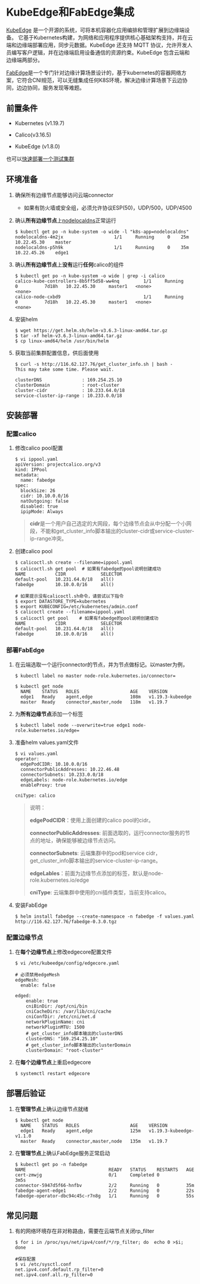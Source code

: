 # KubeEdge和FabEdge集成

[KubeEdge](https://github.com/kubeedge/kubeedge/blob/master/README_zh.md) 是一个开源的系统，可将本机容器化应用编排和管理扩展到边缘端设备。 它基于Kubernetes构建，为网络和应用程序提供核心基础架构支持，并在云端和边缘端部署应用，同步元数据。KubeEdge 还支持 MQTT 协议，允许开发人员编写客户逻辑，并在边缘端启用设备通信的资源约束。KubeEdge 包含云端和边缘端两部分。

[FabEdge](https://github.com/FabEdge/fabedge)是一个专门针对边缘计算场景设计的，基于kubernetes的容器网络方案，它符合CNI规范，可以无缝集成任何K8S环境，解决边缘计算场景下云边协同，边边协同，服务发现等难题。

## 前置条件

- Kubernetes (v1.19.7)

- Calico(v3.16.5)

- KubeEdge (v1.8.0) 

也可以[快速部署一个测试集群](https://github.com/FabEdge/fabedge/blob/main/docs/install_k8s.md)

## 环境准备

1. 确保所有边缘节点能够访问云端connector

    - 如果有防火墙或安全组，必须允许协议ESP(50)，UDP/500，UDP/4500
    
2. 确认**所有边缘节点**上[nodelocaldns](https://kubernetes.io/docs/tasks/administer-cluster/nodelocaldns/)正常运行

    ```shell
    $ kubectl get po -n kube-system -o wide -l "k8s-app=nodelocaldns"
    nodelocaldns-4m2jx                   1/1     Running     0    25m    10.22.45.30    master           
    nodelocaldns-p5h9k                   1/1     Running     0    35m    10.22.45.26    edge1      
    ```

3. 确认**所有边缘节点**上**没有**运行**任何**calico的组件
    ```shell
    $ kubectl get po -n kube-system -o wide | grep -i calico
    calico-kube-controllers-8b5ff5d58-ww4nq         1/1     Running     0          7d18h   10.22.45.30     master1   <none>           <none>
    calico-node-cxbd9                               1/1     Running     0          7d18h   10.22.45.30     master1   <none>           <none>
    ```
    
4. 安装helm

    ```shell
    $ wget https://get.helm.sh/helm-v3.6.3-linux-amd64.tar.gz
    $ tar -xf helm-v3.6.3-linux-amd64.tar.gz
    $ cp linux-amd64/helm /usr/bin/helm 
    ```
    
5. 获取当前集群配置信息，供后面使用

    ```shell
    $ curl -s http://116.62.127.76/get_cluster_info.sh | bash -
    This may take some time. Please wait.
    
    clusterDNS               : 169.254.25.10
    clusterDomain            : root-cluster
    cluster-cidr             : 10.233.64.0/18
    service-cluster-ip-range : 10.233.0.0/18
    ```

## 安装部署

### 配置calico

1. 修改calico pool配置

    ```shell
    $ vi ippool.yaml
    apiVersion: projectcalico.org/v3
    kind: IPPool
    metadata:
      name: fabedge
    spec:
      blockSize: 26
      cidr: 10.10.0.0/16
      natOutgoing: false
      disabled: true
      ipipMode: Always
    ```

    > **cidr**是一个用户自己选定的大网段，每个边缘节点会从中分配一个小网段，不能和get_cluster_info脚本输出的cluster-cidr或service-cluster-ip-range冲突。

2. 创建calico pool

    ```shell
    $ calicoctl.sh create --filename=ippool.yaml
    $ calicoctl.sh get pool  # 如果有fabedge的pool说明创建成功
    NAME           CIDR             SELECTOR   
    default-pool   10.231.64.0/18   all()      
    fabedge        10.10.0.0/16     all()
    
    # 如果提示没有calicoctl.sh命令，请尝试以下指令
    $ export DATASTORE_TYPE=kubernetes
    $ export KUBECONFIG=/etc/kubernetes/admin.conf
    $ calicoctl create --filename=ippool.yaml
    $ calicoctl get pool    # 如果有fabedge的pool说明创建成功
    NAME           CIDR             SELECTOR   
    default-pool   10.231.64.0/18   all()      
    fabedge        10.10.0.0/16     all()
    ```

### 部署FabEdge

1. 在云端选取一个运行connector的节点，并为节点做标记。以master为例，

   ```shell
   $ kubectl label no master node-role.kubernetes.io/connector=
   
   $ kubectl get node
     NAME    STATUS   ROLES                   AGE    VERSION
     edge1   Ready    agent,edge              108m   v1.19.3-kubeedge    
     master  Ready    connector,master,node   118m   v1.19.7     
   ```

2. 为**所有边缘节点**添加一个标签

    ```shell
    $ kubectl label node --overwrite=true edge1 node-role.kubernetes.io/edge=
    ```
    
3. 准备helm values.yaml文件

    ```shell
    $ vi values.yaml
    operator:
      edgePodCIDR: 10.10.0.0/16   
      connectorPublicAddresses: 10.22.46.48 
      connectorSubnets: 10.233.0.0/18
      edgeLabels: node-role.kubernetes.io/edge
      enableProxy: true
      
    cniType: calico 
    ```

    > 说明：
    >
    > **edgePodCIDR**：使用上面创建的calico pool的cidr。
    >
    > **connectorPublicAddresses**: 前面选取的，运行connector服务的节点的地址，确保能够被边缘节点访问。
    >
    > **connectorSubnets**: 云端集群中的pod和service cidr，get_cluster_info脚本输出的service-cluster-ip-range。
    >
    > **edgeLables**：前面为边缘节点添加的标签，默认是node-role.kubernetes.io/edge
    >
    > **cniType**: 云端集群中使用的cni插件类型，当前支持calico。

4. 安装FabEdge

    ```shell
    $ helm install fabedge --create-namespace -n fabedge -f values.yaml http://116.62.127.76/fabedge-0.3.0.tgz
    ```

### 配置边缘节点

1. 在**每个边缘节点**上修改edgecore配置文件

    ```shell
    $ vi /etc/kubeedge/config/edgecore.yaml
    
    # 必须禁用edgeMesh
    edgeMesh:
      enable: false
    
    edged:
        enable: true
        cniBinDir: /opt/cni/bin
        cniCacheDirs: /var/lib/cni/cache
        cniConfDir: /etc/cni/net.d
        networkPluginName: cni
        networkPluginMTU: 1500
        # get_cluster_info脚本输出的clusterDNS
        clusterDNS: "169.254.25.10"
        # get_cluster_info脚本输出的clusterDomain
        clusterDomain: "root-cluster"
    ```

2. 在**每个边缘节点**上重启edgecore

    ```shell
    $ systemctl restart edgecore
    ```

## 部署后验证

1. 在**管理节点**上确认边缘节点就绪

    ```shell
    $ kubectl get node
      NAME    STATUS   ROLES                   AGE    VERSION
      edge1   Ready    agent,edge              125m   v1.19.3-kubeedge-v1.1.0
      master  Ready    connector,master,node   135m   v1.19.7
    ```

2. 在**管理节点**上确认FabEdge服务正常启动

    ```shell
    $ kubectl get po -n fabedge
    NAME                               READY   STATUS    RESTARTS   AGE
    cert-zmwjg                         0/1     Completed 0          3m5s
    connector-5947d5f66-hnfbv          2/2     Running   0          35m
    fabedge-agent-edge1                2/2     Running   0          22s
    fabedge-operator-dbc94c45c-r7n8g   1/1     Running   0          55s
    ```

## 常见问题

1. 有的网络环境存在非对称路由，需要在云端节点关闭rp_filter

    ```shell
    $ for i in /proc/sys/net/ipv4/conf/*/rp_filter; do  echo 0 >$i; done
    
    #保存配置
    $ vi /etc/sysctl.conf
    net.ipv4.conf.default.rp_filter=0
    net.ipv4.conf.all.rp_filter=0
    ```
    

